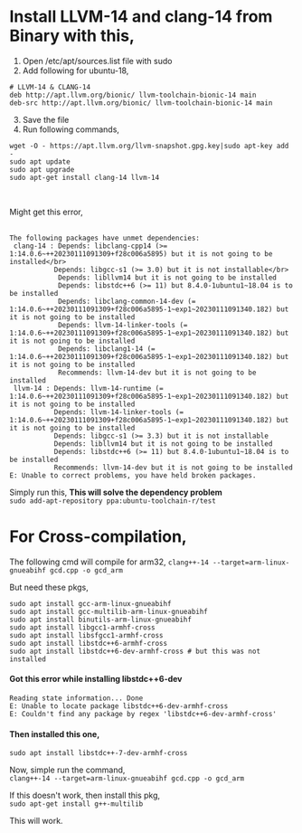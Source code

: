 # Install LLVM-14 and clang-14 from Binary with this,</br>
1. Open /etc/apt/sources.list file with sudo</br>
2. Add following for ubuntu-18,</br>
```
# LLVM-14 & CLANG-14
deb http://apt.llvm.org/bionic/ llvm-toolchain-bionic-14 main
deb-src http://apt.llvm.org/bionic/ llvm-toolchain-bionic-14 main
```
3. Save the file</br>
4. Run following commands,</br>
```
wget -O - https://apt.llvm.org/llvm-snapshot.gpg.key|sudo apt-key add -
sudo apt update
sudo apt upgrade
sudo apt-get install clang-14 llvm-14
```
</br>

Might get this error,</br></br>
```
The following packages have unmet dependencies:
 clang-14 : Depends: libclang-cpp14 (>= 1:14.0.6~++20230111091309+f28c006a5895) but it is not going to be installed</br>
           Depends: libgcc-s1 (>= 3.0) but it is not installable</br>
            Depends: libllvm14 but it is not going to be installed
            Depends: libstdc++6 (>= 11) but 8.4.0-1ubuntu1~18.04 is to be installed
            Depends: libclang-common-14-dev (= 1:14.0.6~++20230111091309+f28c006a5895-1~exp1~20230111091340.182) but it is not going to be installed
            Depends: llvm-14-linker-tools (= 1:14.0.6~++20230111091309+f28c006a5895-1~exp1~20230111091340.182) but it is not going to be installed
            Depends: libclang1-14 (= 1:14.0.6~++20230111091309+f28c006a5895-1~exp1~20230111091340.182) but it is not going to be installed
            Recommends: llvm-14-dev but it is not going to be installed
 llvm-14 : Depends: llvm-14-runtime (= 1:14.0.6~++20230111091309+f28c006a5895-1~exp1~20230111091340.182) but it is not going to be installed
           Depends: llvm-14-linker-tools (= 1:14.0.6~++20230111091309+f28c006a5895-1~exp1~20230111091340.182) but it is not going to be installed
           Depends: libgcc-s1 (>= 3.3) but it is not installable
           Depends: libllvm14 but it is not going to be installed
           Depends: libstdc++6 (>= 11) but 8.4.0-1ubuntu1~18.04 is to be installed
           Recommends: llvm-14-dev but it is not going to be installed
E: Unable to correct problems, you have held broken packages.
```

Simply run this, **__This will solve the dependency problem__**</br>
`sudo add-apt-repository ppa:ubuntu-toolchain-r/test`



# For Cross-compilation, 
The following cmd will compile for arm32,
`clang++-14 --target=arm-linux-gnueabihf gcd.cpp -o gcd_arm`

But need these pkgs,
```
sudo apt install gcc-arm-linux-gnueabihf
sudo apt install gcc-multilib-arm-linux-gnueabihf
sudo apt install binutils-arm-linux-gnueabihf
sudo apt install libgcc1-armhf-cross
sudo apt install libsfgcc1-armhf-cross
sudo apt install libstdc++6-armhf-cross
sudo apt install libstdc++6-dev-armhf-cross # but this was not installed
```
#### Got this error while installing libstdc++6-dev
```
Reading state information... Done
E: Unable to locate package libstdc++6-dev-armhf-cross
E: Couldn't find any package by regex 'libstdc++6-dev-armhf-cross'
```
#### Then installed this one,</br>
`sudo apt install libstdc++-7-dev-armhf-cross`

Now, simple run the command,</br>
`clang++-14 --target=arm-linux-gnueabihf gcd.cpp -o gcd_arm`
</br>

If this doesn't work, then install this pkg,</br>
`sudo apt-get install g++-multilib`


This will work.
